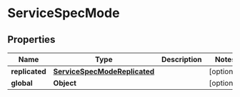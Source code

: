 
# ServiceSpecMode

## Properties
Name | Type | Description | Notes
------------ | ------------- | ------------- | -------------
**replicated** | [**ServiceSpecModeReplicated**](ServiceSpecModeReplicated.md) |  |  [optional]
**global** | **Object** |  |  [optional]




